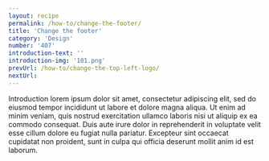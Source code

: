 ```yaml
---
layout: recipe
permalink: /how-to/change-the-footer/
title: 'Change the footer'
category: 'Design'
number: '407'
introduction-text: ''
introduction-img: '101.png'
prevUrl: /how-to/change-the-top-left-logo/
nextUrl: 
---
```


Introduction lorem ipsum dolor sit amet, consectetur adipiscing elit, sed do eiusmod tempor incididunt ut labore et dolore magna aliqua. Ut enim ad minim veniam, quis nostrud exercitation ullamco laboris nisi ut aliquip ex ea commodo consequat. Duis aute irure dolor in reprehenderit in voluptate velit esse cillum dolore eu fugiat nulla pariatur. Excepteur sint occaecat cupidatat non proident, sunt in culpa qui officia deserunt mollit anim id est laborum.

